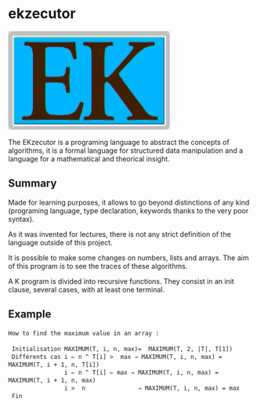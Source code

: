 # ekzecutor

![EK](https://raw.githubusercontent.com/libetl/ekzecutor/master/src/pic/spsc.bmp "EK")

The EKzecutor is a programing language to abstract the concepts of algorithms, it is a formal language for structured data manipulation and a language for a mathematical and theorical insight.

## Summary

Made for learning purposes, it allows to go beyond distinctions of any kind (programing language, type declaration, keywords thanks to the very poor syntax).

As it was invented for lectures, there is not any strict definition of the language outside of this project.

It is possible to make some changes on numbers, lists and arrays. The aim of this program is to see the traces of these algorithms.

A K program is divided into recursive functions. They consist in an init clause, several cases, with at least one terminal.

## Example

```
How to find the maximum value in an array :

 Initialisation MAXIMUM(T, i, n, max)=  MAXIMUM(T, 2, |T|, T[1])
 Différents cas i ⇐ n ^ T[i] >  max ⇒ MAXIMUM(T, i, n, max) = MAXIMUM(T, i + 1, n, T[i])
                i ⇐ n ^ T[i] ⇐ max ⇒ MAXIMUM(T, i, n, max) = MAXIMUM(T, i + 1, n, max)
                i >  n               ⇒ MAXIMUM(T, i, n, max) = max
 Fin
```
